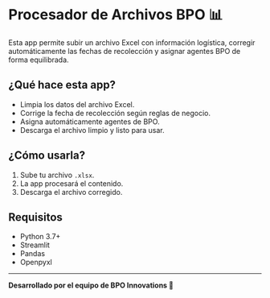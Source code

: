 # Procesador de Archivos BPO 📊

Esta app permite subir un archivo Excel con información logística, corregir automáticamente las fechas de recolección y asignar agentes BPO de forma equilibrada.

## ¿Qué hace esta app?
- Limpia los datos del archivo Excel.
- Corrige la fecha de recolección según reglas de negocio.
- Asigna automáticamente agentes de BPO.
- Descarga el archivo limpio y listo para usar.

## ¿Cómo usarla?
1. Sube tu archivo `.xlsx`.
2. La app procesará el contenido.
3. Descarga el archivo corregido.

## Requisitos
- Python 3.7+
- Streamlit
- Pandas
- Openpyxl

---

**Desarrollado por el equipo de BPO Innovations 💚**
